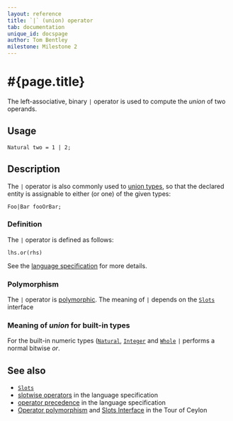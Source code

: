 ```yaml
---
layout: reference
title: `|` (union) operator
tab: documentation
unique_id: docspage
author: Tom Bentley
milestone: Milestone 2
---
```


# #{page.title}

The left-associative, binary `|` operator is used to compute the 
*union* of two operands.

## Usage 

    Natural two = 1 | 2;

## Description

The `|` operator is also commonly used to [union types](/documentation/reference/structure/type), 
so that the declared entity is assignable to either (or one) of the given types:

    Foo|Bar fooOrBar;

### Definition

The `|` operator is defined as follows:

    lhs.or(rhs)

See the [language specification](#{site.urls.spec}#slotwise) for 
more details.

### Polymorphism

The `|` operator is [polymorphic](/documentation/reference/operator/operator-polymorphism). 
The meaning of `|` depends on the 
[`Slots`](../../ceylon.language/Slots) interface 

### Meaning of *union* for built-in types

For the built-in numeric types ([`Natural`](../../ceylon.language/Natural), 
[`Integer`](../../ceylon.language/Integer) and
[`Whole`](../../ceylon.language/Whole) 
`|` performs a normal bitwise *or*. 

## See also

* [`Slots`](../../ceylon.language/Slots)
* [slotwise operators](#{site.urls.spec}#slotwise) in the 
  language specification
* [operator precedence](#{site.urls.spec}#operatorprecedence) in the 
  language specification
* [Operator polymorphism](/documentation/tour/language-module/#operator_polymorphism) 
  and 
  [Slots Interface](/documentation/tour/language-module/#the_slots_interface) 
  in the Tour of Ceylon

